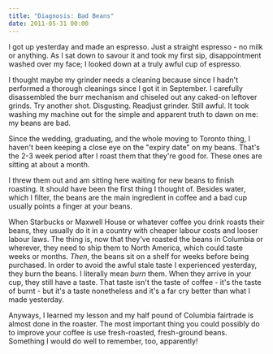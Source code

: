 ```yaml
---
title: "Diagnosis: Bad Beans"
date: 2011-05-31 00:00
---
```


<p>I got up yesterday and made an espresso. Just a straight espresso - no milk or anything. As I sat down to savour it and took my first sip, disappointment washed over my face; I looked down at a truly awful cup of espresso. </p>

<p>I thought maybe my grinder needs a cleaning because since I hadn't performed a thorough cleanings since I got it in September. I carefully disassembled the burr mechanism and chiseled out any caked-on leftover grinds. Try another shot. Disgusting. Readjust grinder. Still awful. It took washing my machine out for the simple and apparent truth to dawn on me: my beans are bad.</p>

<p>Since the wedding, graduating, and the whole moving to Toronto thing, I haven't been keeping a close eye on the "expiry date" on my beans. That's the 2-3 week period after I roast them that they're good for. These ones are sitting at about a month.</p>

<p>I threw them out and am sitting here waiting for new beans to finish roasting. It should have been the first thing I thought of. Besides water, which I filter, the beans are the main ingredient in coffee and a bad cup usually points a finger at your beans.</p>

<p>When Starbucks or Maxwell House or whatever coffee you drink roasts their beans, they usually do it in a country with cheaper labour costs and looser labour laws. The thing is, now that they've roasted the beans in Columbia or wherever, they need to ship them to North America, which could taste weeks or months. <em>Then</em>, the beans sit on a shelf for weeks before being purchased. In order to avoid the awful stale taste I experienced yesterday, they burn the beans. I literally mean <em>burn</em> them. When they arrive in your cup, they still have a taste. That taste isn't the taste of coffee - it's the taste of burnt - but it's a taste nonetheless and it's a far cry better than what I made yesterday.</p>

<p>Anyways, I learned my lesson and my half pound of Columbia fairtrade is almost done in the roaster. The most important thing you could possibly do to improve your coffee is use fresh-roasted, fresh-ground beans. Something I would do well to remember, too, apparently!</p>

<!-- more -->

